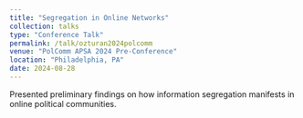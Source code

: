 ```yaml
---
title: "Segregation in Online Networks"
collection: talks
type: "Conference Talk"
permalink: /talk/ozturan2024polcomm
venue: "PolComm APSA 2024 Pre-Conference"
location: "Philadelphia, PA"
date: 2024-08-28
---
```

Presented preliminary findings on how information segregation manifests in online political communities.
